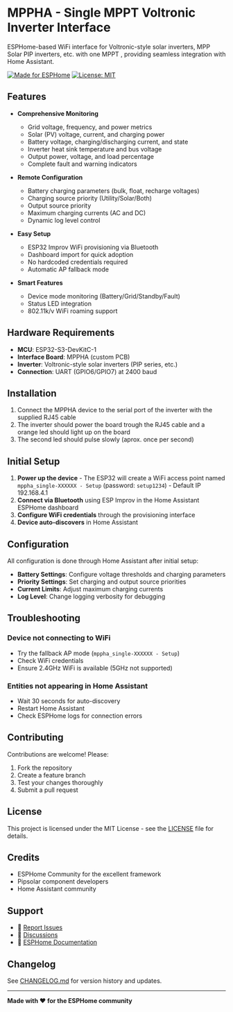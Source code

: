 # MPPHA - Single MPPT Voltronic Inverter Interface

ESPHome-based WiFi interface for Voltronic-style solar inverters, MPP Solar PIP inverters, etc. with one MPPT , providing seamless integration with Home Assistant.

[![Made for ESPHome](https://img.shields.io/badge/Made%20for-ESPHome-black?logo=esphome)](https://esphome.io)
[![License: MIT](https://img.shields.io/badge/License-MIT-yellow.svg)](https://opensource.org/licenses/MIT)

## Features

- **Comprehensive Monitoring**
  - Grid voltage, frequency, and power metrics
  - Solar (PV) voltage, current, and charging power
  - Battery voltage, charging/discharging current, and state
  - Inverter heat sink temperature and bus voltage
  - Output power, voltage, and load percentage
  - Complete fault and warning indicators

- **Remote Configuration**
  - Battery charging parameters (bulk, float, recharge voltages)
  - Charging source priority (Utility/Solar/Both)
  - Output source priority
  - Maximum charging currents (AC and DC)
  - Dynamic log level control

- **Easy Setup**
  - ESP32 Improv WiFi provisioning via Bluetooth
  - Dashboard import for quick adoption
  - No hardcoded credentials required
  - Automatic AP fallback mode

- **Smart Features**
  - Device mode monitoring (Battery/Grid/Standby/Fault)
  - Status LED integration
  - 802.11k/v WiFi roaming support

## Hardware Requirements

- **MCU**: ESP32-S3-DevKitC-1
- **Interface Board**: MPPHA (custom PCB)
- **Inverter**: Voltronic-style solar inverters (PIP series, etc.)
- **Connection**: UART (GPIO6/GPIO7) at 2400 baud

## Installation

1. Connect the MPPHA device to the serial port of the inverter with the supplied RJ45 cable
2. The inverter should power the board trough the RJ45 cable and a orange led should light up on the board
3. The second led should pulse slowly (aprox. once per second)

## Initial Setup

1. **Power up the device** - The ESP32 will create a WiFi access point named `mppha_single-XXXXXX - Setup` (password: `setup1234`) - Default IP 192.168.4.1
2. **Connect via Bluetooth** using ESP Improv in the Home Assistant ESPHome dashboard
3. **Configure WiFi credentials** through the provisioning interface
4. **Device auto-discovers** in Home Assistant

## Configuration

All configuration is done through Home Assistant after initial setup:

- **Battery Settings**: Configure voltage thresholds and charging parameters
- **Priority Settings**: Set charging and output source priorities
- **Current Limits**: Adjust maximum charging currents
- **Log Level**: Change logging verbosity for debugging

## Troubleshooting

### Device not connecting to WiFi
- Try the fallback AP mode (`mppha_single-XXXXXX - Setup`)
- Check WiFi credentials
- Ensure 2.4GHz WiFi is available (5GHz not supported)

### Entities not appearing in Home Assistant
- Wait 30 seconds for auto-discovery
- Restart Home Assistant
- Check ESPHome logs for connection errors

## Contributing

Contributions are welcome! Please:
1. Fork the repository
2. Create a feature branch
3. Test your changes thoroughly
4. Submit a pull request

## License

This project is licensed under the MIT License - see the [LICENSE](LICENSE) file for details.

## Credits

- ESPHome Community for the excellent framework
- Pipsolar component developers
- Home Assistant community

## Support

- 🐛 [Report Issues](https://github.com/mchiriciuc/mppha-single-mppt/issues)
- 💬 [Discussions](https://github.com/mchiriciuc/mppha-single-mppt/discussions)
- 📖 [ESPHome Documentation](https://esphome.io)

## Changelog

See [CHANGELOG.md](CHANGELOG.md) for version history and updates.

---

**Made with ❤️ for the ESPHome community**
